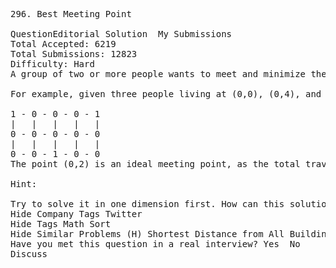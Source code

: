 <pre>
296. Best Meeting Point 

QuestionEditorial Solution  My Submissions
Total Accepted: 6219
Total Submissions: 12823
Difficulty: Hard
A group of two or more people wants to meet and minimize the total travel distance. You are given a 2D grid of values 0 or 1, where each 1 marks the home of someone in the group. The distance is calculated using Manhattan Distance, where distance(p1, p2) = |p2.x - p1.x| + |p2.y - p1.y|.

For example, given three people living at (0,0), (0,4), and (2,2):

1 - 0 - 0 - 0 - 1
|   |   |   |   |
0 - 0 - 0 - 0 - 0
|   |   |   |   |
0 - 0 - 1 - 0 - 0
The point (0,2) is an ideal meeting point, as the total travel distance of 2+2+2=6 is minimal. So return 6.

Hint:

Try to solve it in one dimension first. How can this solution apply to the two dimension case?
Hide Company Tags Twitter
Hide Tags Math Sort
Hide Similar Problems (H) Shortest Distance from All Buildings
Have you met this question in a real interview? Yes  No
Discuss
</pre>
